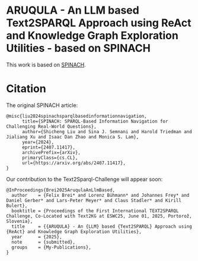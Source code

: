 # ARUQULA - An LLM based Text2SPARQL Approach using ReAct and Knowledge Graph Exploration Utilities - based on SPINACH

This work is based on [SPINACH](https://github.com/stanford-oval/spinach:main).

# Citation

The original SPINACH article:
```
@misc{liu2024spinachsparqlbasedinformationnavigation,
      title={SPINACH: SPARQL-Based Information Navigation for Challenging Real-World Questions}, 
      author={Shicheng Liu and Sina J. Semnani and Harold Triedman and Jialiang Xu and Isaac Dan Zhao and Monica S. Lam},
      year={2024},
      eprint={2407.11417},
      archivePrefix={arXiv},
      primaryClass={cs.CL},
      url={https://arxiv.org/abs/2407.11417}, 
}
```

Our contribution to the Text2Sparql-Challenge will appear soon:
```
@InProceedings{Brei2025AruqulaAnLlmBased,
  author    = {Felix Brei* and Lorenz Bühmann* and Johannes Frey* and Daniel Gerber* and Lars-Peter Meyer* and Claus Stadler* and Kirill Bulert},
  booktitle = {Proceedings of the First International TEXT2SPARQL Challenge, Co-Located with Text2KG at ESWC25, June 01, 2025, Portorož, Slovenia},
  title     = {{ARUQULA} - An {LLM} based {Text2SPARQL} Approach using {ReAct} and Knowledge Graph Exploration Utilities},
  year      = {2025},
  note      = {submitted},
  groups    = {My-Publications},
}
```
